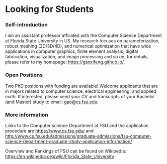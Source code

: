 # Looking for Students

### Self-introduction
I am an assistant professor affiliated with the Computer Science Department at Florida State University in US. My research focuses on parameterization, robust meshing (2D/3D/4D), and numerical optimization that have wide applications in computer graphics, finite element analysis, digital fabrication, visualization, and image processing and so on, for details, please refer to my homepage: https://gaoxifeng.github.io/. 
### Open Positions
Two PhD positions with funding are available! Welcome applicants that are in majors related to computer science, electrical engineering, and applied math. If interested, please send your CV and transcripts of your Bachelor (and Master) study to email: gao@cs.fsu.edu.
### More information
Links to the Computer science Department at FSU and the application procedure are https://www.cs.fsu.edu/
and http://www.cs.fsu.edu/admissions/graduate-admissions/fsu-computer-science-department-graduate-study-application-information/

Overview and Rankings of FSU can be found on Wikipedia: https://en.wikipedia.org/wiki/Florida_State_University
